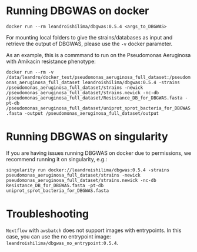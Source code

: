 # Running DBGWAS on docker

`docker run --rm leandroishilima/dbgwas:0.5.4 <args_to_DBGWAS>`

For mounting local folders to give the strains/databases as input and retrieve the output of DBGWAS, please use the `-v` docker parameter.

As an example, this is a commmand to run on the Pseudomonas Aeruginosa with Amikacin resistance phenotype:

`docker run --rm -v /data/leandro/docker_test/pseudomonas_aeruginosa_full_dataset:/pseudomonas_aeruginosa_full_dataset leandroishilima/dbgwas:0.5.4 -strains /pseudomonas_aeruginosa_full_dataset/strains -newick /pseudomonas_aeruginosa_full_dataset/strains.newick -nc-db /pseudomonas_aeruginosa_full_dataset/Resistance_DB_for_DBGWAS.fasta -pt-db /pseudomonas_aeruginosa_full_dataset/uniprot_sprot_bacteria_for_DBGWAS.fasta -output /pseudomonas_aeruginosa_full_dataset/output`


# Running DBGWAS on singularity

If you are having issues running DBGWAS on docker due to permissions, we recommend running it on singularity, e.g.:

`singularity run docker://leandroishilima/dbgwas:0.5.4 -strains pseudomonas_aeruginosa_full_dataset/strains -newick pseudomonas_aeruginosa_full_dataset/strains.newick -nc-db Resistance_DB_for_DBGWAS.fasta -pt-db uniprot_sprot_bacteria_for_DBGWAS.fasta` 

# Troubleshooting

`Nextflow` with `awsbatch` does not support images with entrypoints. In this case, you can use the no entrypoint image: `leandroishilima/dbgwas_no_entrypoint:0.5.4`.
